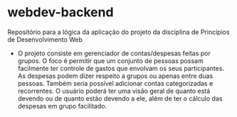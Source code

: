 # webdev-backend
Repositório para a lógica da aplicação do projeto da disciplina de Princípios de Desenvolvimento Web

- O projeto consiste em gerenciador de contas/despesas feitas por grupos. 
O foco é permitir que um conjunto de pessoas possam facilmente ter controle de gastos que envolvam os seus participantes.
As despesas podem dizer respeito a grupos ou apenas entre duas pessoas. Também seria possível adicionar contas categorizadas
e recorrentes. O usuário poderá ter uma visão geral de quanto está devendo ou de quanto estão devendo a ele, além de 
ter o cálculo das despesas em grupo facilitado.
